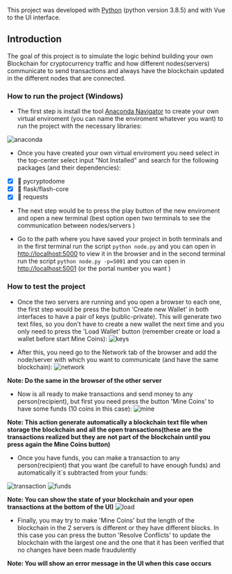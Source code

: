 This project was developed with [Python](https://www.python.org/) (python version 3.8.5) and with Vue to the UI interface.

## Introduction

The goal of this project is to simulate the logic behind building your own Blockchain for cryptocurrency traffic and how different nodes(servers) communicate to send transactions and always have the blockchain updated in the different nodes that are connected.

### How to run the project (Windows)

- The first step is install the tool [Anaconda Navigator](https://www.anaconda.com/products/individual) to create your own virtual enviroment (you can name the enviroment whatever you want) to run the project with the necessary libraries:

![anaconda](https://user-images.githubusercontent.com/11031069/105873108-6de3ae80-5ffb-11eb-82ef-c77d6770ca24.PNG)

- Once you have created your own virtual enviroment you need select in the top-center select input "Not Installed" and search for the following packages (and their dependencies):

- [x] 🔹 pycryptodome
- [x] 🔹 flask/flash-core
- [x] 🔹 requests

- The next step would be to press the play button of the new enviroment and open a new terminal (best option open two terminals to see the communication between nodes/servers )

- Go to the path where you have saved your project in both terminals and in the first terminal run the script `python node.py` and you can open in [http://localhost:5000](http://localhost:5000) to view it in the browser and in the second terminal run the script `python node.py -p=5001` and you can open in [http://localhost:5001](http://localhost:5001) (or the portal number you want )


### How to test the project

- Once the two servers are running and you open a browser to each one, the first step would be press the button 'Create new Wallet' in both interfaces to have a pair of keys (public-private). This will generate two text files, so you don't have to create a new wallet the next time and you only need to press the 'Load Wallet' button (remember create or load a wallet before start Mine Coins): 
![keys](https://user-images.githubusercontent.com/11031069/105875753-78ec0e00-5ffe-11eb-8c42-023628b37c7e.PNG)

- After this, you need go to the Network tab of the browser and add the node/server with which you want to communicate (and have the same blockchain):
![network](https://user-images.githubusercontent.com/11031069/105876001-c9fc0200-5ffe-11eb-9705-ad49acbaba8f.PNG)

**Note: Do the same in the browser of the other server**

- Now is all ready to make transactions and send money to any person(recipient), but first you need press the button 'Mine Coins' to have some funds (10 coins in this case):
![mine](https://user-images.githubusercontent.com/11031069/105876674-7b9b3300-5fff-11eb-9646-08f16beecf6d.PNG)

**Note: This action generate automatically a blockchain text file when storage the blockchain and all the open transactions(these are the transactions realized but they are not part of the blockchain until you press again the Mine Coins button)**

- Once you have funds, you can make a transaction to any person(recipient) that you want (be carefull to have enough funds) and automatically it´s subtracted from your funds:

![transaction](https://user-images.githubusercontent.com/11031069/105877423-43e0bb00-6000-11eb-8b3b-18fc0260b079.PNG)
![funds](https://user-images.githubusercontent.com/11031069/105877553-696dc480-6000-11eb-8325-01348bc94d65.PNG)

**Note: You can show the state of your blockchain and your open transactions at the bottom of the UI)**
![load](https://user-images.githubusercontent.com/11031069/105877836-b05bba00-6000-11eb-9ae8-b894b691bb61.PNG)

- Finally, you may try to make 'Mine Coins' but the length of the blockchain in the 2 servers is different or they have different blocks. In this case you can press the button 'Resolve Conflicts' to update the blockchain with the largest one and the one that it has been verified that no changes have been made fraudulently 

**Note: You will show an error message in the UI when this case occurs**


